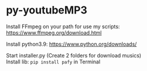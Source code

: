 # py-youtubeMP3
Install FFmpeg on your path for use my scripts: https://www.ffmpeg.org/download.html

Install python3.9: https://www.python.org/downloads/

Start installer.py (Create 2 folders for download musics)  
Install lib: `pip install pafy` in Terminal
